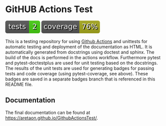 # GitHUB Actions Test

![CI](https://github.com/aretaon/GithubActionsTest/blob/badges/tests.svg)
![coverage](https://github.com/aretaon/GithubActionsTest/blob/badges/coverage.svg)

This is a testing repository for using [Github Actions](https://github.com/features/actions) and unittests for automatic testing and deployment of the documentation as HTML.
It is automatically generated from docstrings using doctest and sphinx. The build of the docs is performed in the actions workflow.
Furthermore pytest and pytest-doctestplus are used for unit testing based on the docstrings. The results of the unit
tests are used for generating badges for passing tests and code coverage (using pytest-coverage, see above). These badges are saved in a separate badges branch that is referenced in this README file.

## Documentation
The final documentation can be found at https://aretaon.github.io/GithubActionsTest/.
